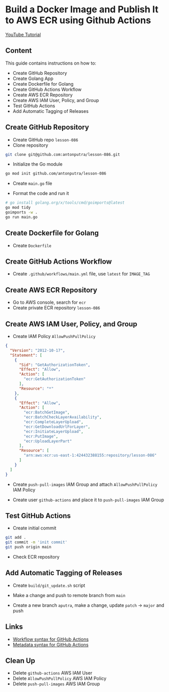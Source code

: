 # Build a Docker Image and Publish It to AWS ECR using Github Actions

[YouTube Tutorial]()

## Content
This guide contains instructions on how to:

- Create GitHub Repository
- Create Golang App
- Create Dockerfile for Golang
- Create GitHub Actions Workflow
- Create AWS ECR Repository
- Create AWS IAM User, Policy, and Group
- Test GitHub Actions
- Add Automatic Tagging of Releases

## Create GitHub Repository

- Create GitHub repo `lesson-086`
- Clone repository

```bash
git clone git@github.com:antonputra/lesson-086.git
```

- Initialize the Go module
```bash
go mod init github.com/antonputra/lesson-086
```

- Create `main.go` file

- Format the code and run it
```bash
# go install golang.org/x/tools/cmd/goimports@latest
go mod tidy
goimports -w .
go run main.go
```

## Create Dockerfile for Golang

- Create `Dockerfile`

## Create GitHub Actions Workflow

- Create `.github/workflows/main.yml` file, use `latest` for `IMAGE_TAG`

## Create AWS ECR Repository

- Go to AWS console, search for `ecr`
- Create private ECR repository `lesson-086`

## Create AWS IAM User, Policy, and Group

- Create IAM Policy `AllowPushPullPolicy`
```json
{
  "Version": "2012-10-17",
  "Statement": [
    {
      "Sid": "GetAuthorizationToken",
      "Effect": "Allow",
      "Action": [
        "ecr:GetAuthorizationToken"
      ],
      "Resource": "*"
    },
    {
      "Effect": "Allow",
      "Action": [
        "ecr:BatchGetImage",
        "ecr:BatchCheckLayerAvailability",
        "ecr:CompleteLayerUpload",
        "ecr:GetDownloadUrlForLayer",
        "ecr:InitiateLayerUpload",
        "ecr:PutImage",
        "ecr:UploadLayerPart"
      ],
      "Resource": [
        "arn:aws:ecr:us-east-1:424432388155:repository/lesson-086"
      ]
    }
  ]
}
```

- Create `push-pull-images` IAM Group and attach `AllowPushPullPolicy` IAM Policy

- Create user `github-actions` and place it to `push-pull-images` IAM Group

## Test GitHub Actions

- Create initial commit
```bash
git add .
git commit -m 'init commit'
git push origin main
```

- Check ECR repository

## Add Automatic Tagging of Releases

- Create `build/git_update.sh` script

- Make a change and push to remote branch from `main`

- Create a new branch `aputra`, make a change, update `patch` -> `major` and push

## Links

- [Workflow syntax for GitHub Actions](https://docs.github.com/en/actions/learn-github-actions/workflow-syntax-for-github-actions)
- [Metadata syntax for GitHub Actions](https://docs.github.com/en/actions/creating-actions/metadata-syntax-for-github-actions)

## Clean Up

- Delete `github-actions` AWS IAM User
- Delete `AllowPushPullPolicy` AWS IAM Policy
- Delete `push-pull-images` AWS IAM Group
